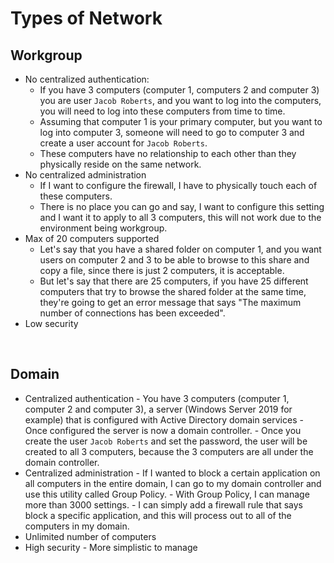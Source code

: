 # Types of Network

## Workgroup
- No centralized authentication:
    - If you have 3 computers (computer 1, computers 2 and computer 3) you are user ```Jacob Roberts```, and you want to log into the computers, you will need to log into these computers from time to time.
    - Assuming that computer 1 is your primary computer, but you want to log into computer 3, someone will need to go to computer 3 and create a user account for ```Jacob Roberts```.
    - These computers have no relationship to each other than they physically reside on the same network.
- No centralized administration
    - If I want to configure the firewall, I have to physically touch each of these computers.
    - There is no place you can go and say, I want to configure this setting and I want it to apply to all 3 computers, this will not work due to the environment being workgroup.
- Max of 20 computers supported
    - Let's say that you have a shared folder on computer 1, and you want users on computer 2 and 3 to be able to browse to this share and copy a file, since there is just 2 computers, it is acceptable.
    - But let's say that there are 25 computers, if you have 25 different computers that try to browse the shared folder at the same time, they're going to get an error message that says "The maximum number of connections has been exceeded".
- Low security

<br>

## Domain
- Centralized authentication
      - You have 3 computers (computer 1, computer 2 and computer 3), a server (Windows Server 2019 for example) that is configured with Active Directory domain services
      - Once configured the server is now a domain controller.
      - Once you create the user ```Jacob Roberts``` and set the password, the user will be created to all 3 computers, because the 3 computers are all under the domain controller.
- Centralized administration
      - If I wanted to block a certain application on all computers in the entire domain, I can go to my domain controller and use this utility called Group Policy.
      - With Group Policy, I can manage more than 3000 settings.
      - I can simply add a firewall rule that says block a specific application, and this will process out to all of the computers in my domain.
- Unlimited number of computers
- High security
      - More simplistic to manage

<br>


